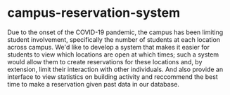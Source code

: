 # campus-reservation-system
Due to the onset of the COVID-19 pandemic, the campus has been limiting student involvement, specifically the number of students at each location across campus. We'd like to develop a system that makes it easier for students to view which locations are open at which times; such a system would allow them to create reservations for these locations and, by extension, limit their interaction with other individuals. And also provide an interface to view statistics on building activity and reccommend the best time to make a reservation given past data in our database.
